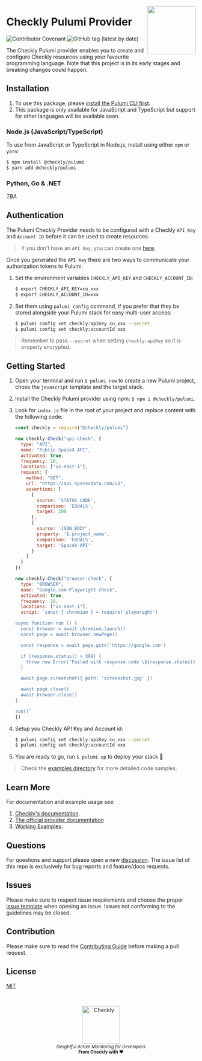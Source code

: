 <p>
  <img height="128" src="https://www.checklyhq.com/images/footer-logo.svg" align="right" />
  <h1>Checkly Pulumi Provider</h1>
</p>

![Contributor Covenant](https://img.shields.io/badge/Contributor%20Covenant-2.1-4baaaa.svg)
![GitHub tag (latest by date)](https://img.shields.io/github/v/tag/checkly/pulumi-checkly?label=Version)

The Checkly Pulumi provider enables you to create and configure Checkly resources using your favourite programming language.
Note that this project is in its early stages and breaking changes could happen.

## Installation

1. To use this package, please [install the Pulumi CLI first](https://www.pulumi.com/docs/get-started/install/).
2. This package is only available for JavaScript and TypeScript but support for other languages will be available soon.

### Node.js (JavaScript/TypeScript)

To use from JavaScript or TypeScript in Node.js, install using either `npm` or `yarn`:

```bash
$ npm install @checkly/pulumi
$ yarn add @checkly/pulumi
```

### Python, Go & .NET

*TBA*

## Authentication

The Pulumi Checkly Provider needs to be configured with a Checkly `API Key` and `Account ID` before it can be used to create resources.

> If you don't have an `API Key`, you can create one [here](https://app.checklyhq.com/settings/user/api-keys).

Once you generated the `API Key` there are two ways to communicate your authorization tokens to Pulumi:

1. Set the environment variables `CHECKLY_API_KEY` and `CHECKLY_ACCOUNT_ID`:
    ```bash
    $ export CHECKLY_API_KEY=cu_xxx
    $ export CHECKLY_ACCOUNT_ID=xxx
    ```

2. Set them using `pulumi config` command, if you prefer that they be stored alongside your Pulumi stack for easy multi-user access:
    ```bash
    $ pulumi config set checkly:apiKey cu_xxx --secret
    $ pulumi config set checkly:accountId xxx
    ```

> Remember to pass `--secret` when setting `checkly:apiKey` so it is properly encrypted.

## Getting Started

1. Open your terminal and run `$ pulumi new` to create a new Pulumi project, chose the `javascript` template and the target stack.
1. Install the Checkly Pulumi provider using npm: `$ npm i @checkly/pulumi`.
1. Look for `index.js` file in the root of your project and replace content with the following code:

    ```javascript
    const checkly = require("@checkly/pulumi")

    new checkly.Check("api-check", {
      type: "API",
      name: "Public SpaceX API",
      activated: true,
      frequency: 10,
      locations: ["us-east-1"],
      request: {
        method: "GET",
        url: "https://api.spacexdata.com/v3",
        assertions: [
          {
            source: 'STATUS_CODE',
            comparison: 'EQUALS',
            target: 200
          },
          {
            source: 'JSON_BODY',
            property: '$.project_name',
            comparison: 'EQUALS',
            target: 'SpaceX-API'
          }
        ]
      }
    })

    new checkly.Check("browser-check", {
      type: "BROWSER",
      name: "Google.com Playwright check",
      activated: true,
      frequency: 10,
      locations: ["us-east-1"],
      script: `const { chromium } = require('playwright')

    async function run () {
      const browser = await chromium.launch()
      const page = await browser.newPage()

      const response = await page.goto('https://google.com')

      if (response.status() > 399) {
        throw new Error('Failed with response code \${response.status()}')
      }

      await page.screenshot({ path: 'screenshot.jpg' })

      await page.close()
      await browser.close()
    }

    run()`
    })
    ```
1. Setup you Checkly API Key and Account id:
    ```bash
    $ pulumi config set checkly:apiKey cu_xxx --secret
    $ pulumi config set checkly:accountId xxx
    ```
1. You are ready to go, run `$ pulumi up` to deploy your stack 🚀

> Check the [examples directory](https://github.com/checkly/pulumi-checkly/tree/main/examples) for more detailed code samples.

## Learn More
For documentation and example usage see:
1. [Checkly's documentation](https://www.checklyhq.com/docs/integrations/pulumi/).
2. [The official provider documentation](https://www.pulumi.com/registry/packages/checkly/api-docs/)
3. [Working Examples](https://github.com/checkly/pulumi-checkly/examples).

## Questions
For questions and support please open a new  [discussion](https://github.com/checkly/pulumi-checkly/discussions). The issue list of this repo is exclusively for bug reports and feature/docs requests.

## Issues
Please make sure to respect issue requirements and choose the proper [issue template](https://github.com/checkly/pulumi-checkly/issues/new/choose) when opening an issue. Issues not conforming to the guidelines may be closed.

## Contribution
Please make sure to read the [Contributing Guide](https://github.com/checkly/pulumi-checkly/blob/main/CONTRIBUTING.md) before making a pull request.

## License

[MIT](https://github.com/checkly/pulumi-checkly/blob/main/LICENSE)

<br>
<p align="center">
  <a href="https://checklyhq.com?utm_source=github&utm_medium=sponsor-logo-github&utm_campaign=headless-recorder" target="_blank">
  <img width="100px" src="https://www.checklyhq.com/images/text_racoon_logo.svg" alt="Checkly" />
  </a>
  <br />
  <i><sub>Delightful Active Monitoring for Developers</sub></i>
  <br>
  <b><sub>From Checkly with ♥️</sub></b>
<p>
